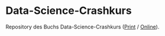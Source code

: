 # Data-Science-Crashkurs

Repository des Buchs Data-Science-Crashkurs ([Print](https://dpunkt.de/produkt/data-science-crashkurs/) / [Online](https://data-science-crashkurs.de/)).

